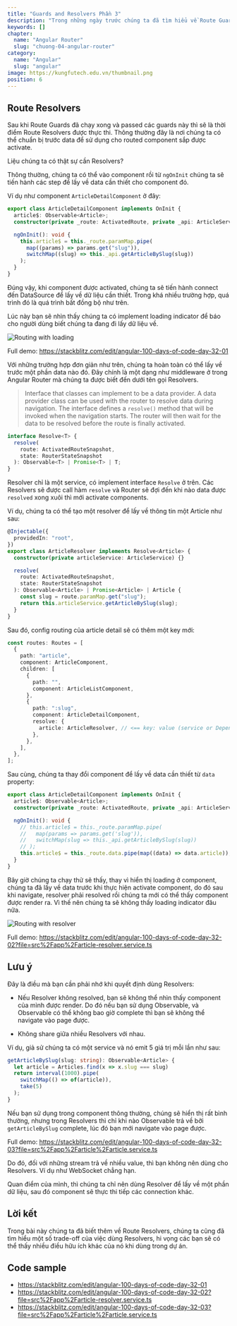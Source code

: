 ```yaml
---
title: "Guards and Resolvers Phần 3"
description: "Trong những ngày trước chúng ta đã tìm hiểu về Route Guards, chúng ta đã đi qua khá nhiều case cụ thể để học cách sử dụng những Guards cơ bản này. Trong bài này chúng ta sẽ tìm hiểu tiếp một phần nữa là Route Resolvers, chúng là gì, và cách dùng như thế nào, các câu hỏi trên sẽ lần lượt được giải quyết trong những phần sắp tới."
keywords: []
chapter:
  name: "Angular Router"
  slug: "chuong-04-angular-router"
category:
  name: "Angular"
  slug: "angular"
image: https://kungfutech.edu.vn/thumbnail.png
position: 6
---
```


## Route Resolvers

Sau khi Route Guards đã chạy xong và passed các guards này thì sẽ là thời điểm Route Resolvers được thực thi. Thông thường đây là nơi chúng ta có thể chuẩn bị trước data để sử dụng cho routed component sắp được activate.

Liệu chúng ta có thật sự cần Resolvers?

Thông thường, chúng ta có thể vào component rồi từ `ngOnInit` chúng ta sẽ tiến hành các step để lấy về data cần thiết cho component đó.

Ví dụ như component `ArticleDetailComponent` ở đây:

```ts
export class ArticleDetailComponent implements OnInit {
  article$: Observable<Article>;
  constructor(private _route: ActivatedRoute, private _api: ArticleService) {}

  ngOnInit(): void {
    this.article$ = this._route.paramMap.pipe(
      map((params) => params.get("slug")),
      switchMap((slug) => this._api.getArticleBySlug(slug))
    );
  }
}
```

Đúng vậy, khi component được activated, chúng ta sẽ tiến hành connect đến DataSource để lấy về dữ liệu cần thiết. Trong khá nhiều trường hợp, quá trình đó là quá trình bất đồng bộ như trên.

Lúc này bạn sẽ nhìn thấy chúng ta có implement loading indicator để báo cho người dùng biết chúng ta đang đi lấy dữ liệu về.

![Routing with loading](assets/day32-router-01.gif)

Full demo: https://stackblitz.com/edit/angular-100-days-of-code-day-32-01

Với những trường hợp đơn giản như trên, chúng ta hoàn toàn có thể lấy về trước một phần data nào đó. Đây chính là một dạng như middleware ở trong Angular Router mà chúng ta được biết đến dưới tên gọi Resolvers.

> Interface that classes can implement to be a data provider. A data provider class can be used with the router to resolve data during navigation. The interface defines a `resolve()` method that will be invoked when the navigation starts. The router will then wait for the data to be resolved before the route is finally activated.

```ts
interface Resolve<T> {
  resolve(
    route: ActivatedRouteSnapshot,
    state: RouterStateSnapshot
  ): Observable<T> | Promise<T> | T;
}
```

Resolver chỉ là một service, có implement interface `Resolve` ở trên. Các Resolvers sẽ được call hàm `resolve` và Router sẽ đợi đến khi nào data được `resolved` xong xuôi thì mới activate components.

Ví dụ, chúng ta có thể tạo một resolver để lấy về thông tin một Article như sau:

```ts
@Injectable({
  providedIn: "root",
})
export class ArticleResolver implements Resolve<Article> {
  constructor(private articleService: ArticleService) {}

  resolve(
    route: ActivatedRouteSnapshot,
    state: RouterStateSnapshot
  ): Observable<Article> | Promise<Article> | Article {
    const slug = route.paramMap.get("slug");
    return this.articleService.getArticleBySlug(slug);
  }
}
```

Sau đó, config routing của article detail sẽ có thêm một key mới:

```ts
const routes: Routes = [
  {
    path: "article",
    component: ArticleComponent,
    children: [
      {
        path: "",
        component: ArticleListComponent,
      },
      {
        path: ":slug",
        component: ArticleDetailComponent,
        resolve: {
          article: ArticleResolver, // <== key: value (service or Dependency injection token)
        },
      },
    ],
  },
];
```

Sau cùng, chúng ta thay đổi component để lấy về data cần thiết từ `data` property:

```ts
export class ArticleDetailComponent implements OnInit {
  article$: Observable<Article>;
  constructor(private _route: ActivatedRoute, private _api: ArticleService) {}

  ngOnInit(): void {
    // this.article$ = this._route.paramMap.pipe(
    //   map(params => params.get('slug')),
    //   switchMap(slug => this._api.getArticleBySlug(slug))
    // );
    this.article$ = this._route.data.pipe(map((data) => data.article));
  }
}
```

Bây giờ chúng ta chạy thử sẽ thấy, thay vì hiển thị loading ở component, chúng ta đã lấy về data trước khi thực hiện activate component, do đó sau khi navigate, resolver phải resolved rồi chúng ta mới có thể thấy component được render ra. Vì thế nên chúng ta sẽ không thấy loading indicator đâu nữa.

![Routing with resolver](assets/day32-router-02.gif)

Full demo: https://stackblitz.com/edit/angular-100-days-of-code-day-32-02?file=src%2Fapp%2Farticle-resolver.service.ts

## Lưu ý

Đây là điều mà bạn cần phải nhớ khi quyết định dùng Resolvers:

- Nếu Resolver không resolved, bạn sẽ không thể nhìn thấy component của mình được render. Do đó nếu bạn sử dụng Observable, và Observable có thể không bao giờ complete thì bạn sẽ không thể navigate vào page được.

- Không share giữa nhiều Resolvers với nhau.

Ví dụ, giả sử chúng ta có một service và nó emit 5 giá trị mỗi lần như sau:

```ts
getArticleBySlug(slug: string): Observable<Article> {
  let article = Articles.find(x => x.slug === slug)
  return interval(1000).pipe(
    switchMap(() => of(article)),
    take(5)
  );
}
```

Nếu bạn sử dụng trong component thông thường, chúng sẽ hiển thị rất bình thường, nhưng trong Resolvers thì chỉ khi nào Observable trả về bởi `getArticleBySlug` complete, lúc đó bạn mới navigate vào page được.

Full demo: https://stackblitz.com/edit/angular-100-days-of-code-day-32-03?file=src%2Fapp%2Farticle%2Farticle.service.ts

Do đó, đối với những stream trả về nhiều value, thì bạn không nên dùng cho Resolvers. Ví dụ như WebSocket chẳng hạn.

Quan điểm của mình, thì chúng ta chỉ nên dùng Resolver để lấy về một phần dữ liệu, sau đó component sẽ thực thi tiếp các connection khác.

## Lời kết

Trong bài này chúng ta đã biết thêm về Route Resolvers, chúng ta cũng đã tìm hiểu một số trade-off của việc dùng Resolvers, hi vọng các bạn sẽ có thể thấy nhiều điều hữu ích khác của nó khi dùng trong dự án.

## Code sample

- https://stackblitz.com/edit/angular-100-days-of-code-day-32-01
- https://stackblitz.com/edit/angular-100-days-of-code-day-32-02?file=src%2Fapp%2Farticle-resolver.service.ts
- https://stackblitz.com/edit/angular-100-days-of-code-day-32-03?file=src%2Fapp%2Farticle%2Farticle.service.ts
